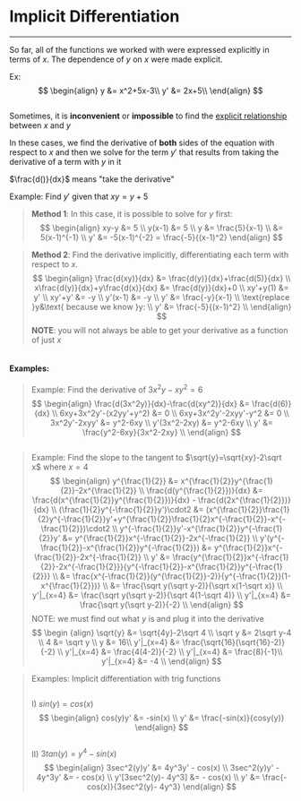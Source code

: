 # Implicit Differentiation
***
So far, all of the functions we worked with were expressed explicitly in terms of $x$. The dependence of $y$ on $x$ were made explicit.

Ex:
$$
\begin{align}
y &= x^2+5x-3\\
y' &= 2x+5\\
\end{align}
$$

<pre>
</pre>
Sometimes, it is **inconvenient** or **impossible** to find the <u>explicit relationship</u> between $x$ and $y$

In these cases, we find the derivative of **both** sides of the equation with respect to $x$ and then we solve for the term $y'$ that results from taking the derivative of a term with $y$ in it

$\frac{d()}{dx}$ means "take the derivative"

Example: Find $y'$ given that $xy=y+5$

>**Method 1**: In this case, it is possible to solve for $y$ first:
>$$
\begin{align}
xy-y &= 5 \\
y(x-1) &= 5 \\
y &= \frac{5}{x-1} \\
&= 5(x-1)^{-1} \\
y' &= -5(x-1)^{-2} = \frac{-5}{(x-1)^2}
\end{align}
>$$

>**Method 2**: Find the derivative implicitly, differentiating each term with respect to $x$.
>$$
\begin{align}
\frac{d(xy)}{dx} &= \frac{d(y)}{dx}+\frac{d(5)}{dx} \\
x\frac{d(y)}{dx}+y\frac{d(x)}{dx} &= \frac{d(y)}{dx}+0 \\
xy'+y(1) &= y' \\
xy'+y' &= -y \\
y'(x-1) &= -y \\
y' &= \frac{-y}{x-1} \\ 
\text{replace }y&\text{ because we know }y: \\
y' &= \frac{-5}{(x-1)^2} \\ 
\end{align}
>$$
>**NOTE**: you will not always be able to get your derivative as a function of just $x$ 

<pre></pre>
#### Examples:
>Example: Find the derivative of $3x^2y-xy^2=6$
>$$
\begin{align}
\frac{d(3x^2y)}{dx}-\frac{d(xy^2)}{dx} &= \frac{d(6)}{dx} \\
6xy+3x^2y'-(x2yy'+y^2) &= 0 \\
6xy+3x^2y'-2xyy'-y^2 &= 0 \\
3x^2y'-2xyy' &= y^2-6xy \\
y'(3x^2-2xy) &= y^2-6xy \\
y' &= \frac{y^2-6xy}{3x^2-2xy} \\
\end{align}
>$$

<pre></pre>
>Example: Find the slope to the tangent to $\sqrt{y}=\sqrt{xy}-2\sqrt x$ where $x=4$
>$$
\begin{align}
y^{\frac{1}{2}} &= x^{\frac{1}{2}}y^{\frac{1}{2}}-2x^{\frac{1}{2}} \\
\frac{d(y^{\frac{1}{2}})}{dx} &= \frac{d(x^{\frac{1}{2}}y^{\frac{1}{2}})}{dx} - \frac{d(2x^{\frac{1}{2}})}{dx} \\
(\frac{1}{2}y^{-\frac{1}{2}}y')\cdot2 &= (x^{\frac{1}{2}}\frac{1}{2}y^{-\frac{1}{2}}y'+y^{\frac{1}{2}}\frac{1}{2}x^{-\frac{1}{2}}-x^{-\frac{1}{2}})\cdot2 \\
y^{-\frac{1}{2}}y'-x^{\frac{1}{2}}y^{-\frac{1}{2}}y' &= y^{\frac{1}{2}}x^{-\frac{1}{2}}-2x^{-\frac{1}{2}} \\
y'(y^{-\frac{1}{2}}-x^{\frac{1}{2}}y^{-\frac{1}{2}}) &= y^{\frac{1}{2}}x^{-\frac{1}{2}}-2x^{-\frac{1}{2}} \\
y' &= \frac{y^{\frac{1}{2}}x^{-\frac{1}{2}}-2x^{-\frac{1}{2}}}{y^{-\frac{1}{2}}-x^{\frac{1}{2}}y^{-\frac{1}{2}}} \\
&= \frac{x^{-\frac{1}{2}}(y^{\frac{1}{2}}-2)}{y^{-\frac{1}{2}}(1-x^{\frac{1}{2}})} \\
&= \frac{\sqrt y(\sqrt y-2)}{\sqrt x(1-\sqrt x)} \\
y'|_{x=4} &= \frac{\sqrt y(\sqrt y-2)}{\sqrt 4(1-\sqrt 4)} \\
y'|_{x=4} &= \frac{\sqrt y(\sqrt y-2)}{-2} \\
\end{align}
>$$
>NOTE: we must find out what $y$ is and plug it into the derivative
>$$
\begin {align}
\sqrt{y} &= \sqrt{4y}-2\sqrt 4 \\
\sqrt y &= 2\sqrt y-4 \\
4 &= \sqrt y \\
y &= 16\\
y'|_{x=4} &= \frac{\sqrt{16}(\sqrt{16}-2)}{-2} \\
y'|_{x=4} &= \frac{4(4-2)}{-2} \\
y'|_{x=4} &= \frac{8}{-1}\\
y'|_{x=4} &= -4 \\
\end{align}
>$$

>Examples: Implicit differentiation with trig functions
><pre></pre>
>I) $sin(y) = cos(x)$
>$$
>\begin{align}
>cos(y)y' &= -sin(x) \\
>y' &= \frac{-sin(x)}{cosy(y)}
>\end{align}
>$$
><pre></pre>
>II) $3tan(y) = y^4 - sin(x)$
>$$
>\begin{align}
>3sec^2(y)y' &= 4y^3y' - cos(x) \\
>3sec^2(y)y' - 4y^3y' &= - cos(x) \\
>y'[3sec^2(y)- 4y^3] &= - cos(x) \\
>y' &= \frac{- cos(x)}{3sec^2(y)- 4y^3}
>\end{align}
>$$